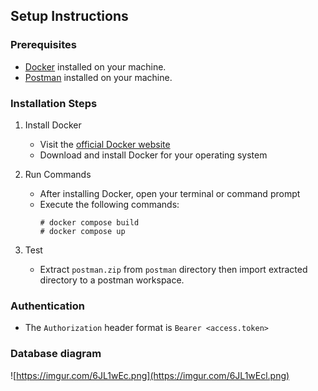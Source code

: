 ## Setup Instructions

### Prerequisites
- [Docker](https://www.docker.com/) installed on your machine.
- [Postman](https://www.postman.com) installed on your machine.
### Installation Steps
1. Install Docker
   - Visit the [official Docker website](https://www.docker.com/)
   - Download and install Docker for your operating system

2. Run Commands
   - After installing Docker, open your terminal or command prompt 
   - Execute the following commands:
     ```
     # docker compose build 
     # docker compose up
     ```
3. Test
   - Extract `postman.zip` from `postman` directory then  import extracted directory to a postman workspace.
### Authentication 
   - The `Authorization` header format is `Bearer <access.token>`

### Database diagram
![https://imgur.com/6JL1wEc.png](https://imgur.com/6JL1wEcl.png)
